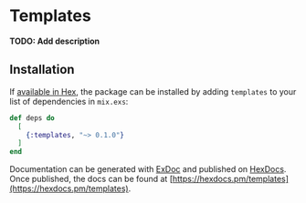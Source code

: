 # Templates

**TODO: Add description**

## Installation

If [available in Hex](https://hex.pm/docs/publish), the package can be installed
by adding `templates` to your list of dependencies in `mix.exs`:

```elixir
def deps do
  [
    {:templates, "~> 0.1.0"}
  ]
end
```

Documentation can be generated with [ExDoc](https://github.com/elixir-lang/ex_doc)
and published on [HexDocs](https://hexdocs.pm). Once published, the docs can
be found at [https://hexdocs.pm/templates](https://hexdocs.pm/templates).

